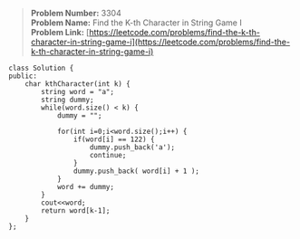 > **Problem Number:** 3304 <br>
> **Problem Name:** Find the K-th Character in String Game I <br>
> **Problem Link:** [https://leetcode.com/problems/find-the-k-th-character-in-string-game-i](https://leetcode.com/problems/find-the-k-th-character-in-string-game-i) <br>

    class Solution {
    public:
        char kthCharacter(int k) {
            string word = "a";
            string dummy;
            while(word.size() < k) {
                dummy = "";

                for(int i=0;i<word.size();i++) {
                    if(word[i] == 122) {
                        dummy.push_back('a');
                        continue;
                    }
                    dummy.push_back( word[i] + 1 );
                }
                word += dummy;
            }
            cout<<word;
            return word[k-1];
        }
    };